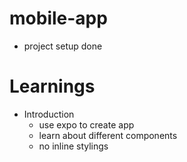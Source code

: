 # mobile-app
- project setup done


# Learnings
- Introduction
  - use expo to create app
  - learn about different components
  - no inline stylings